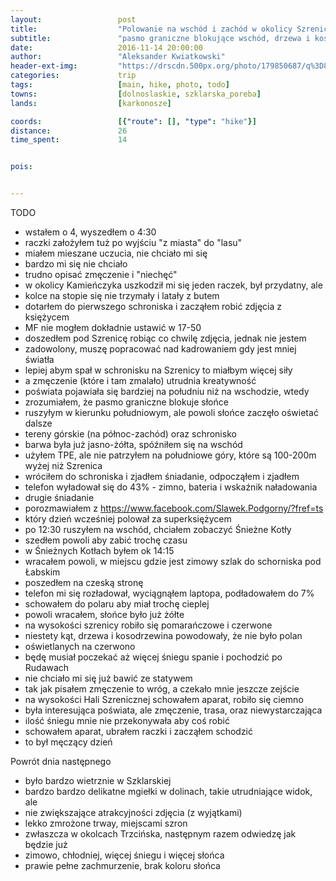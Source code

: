 ```yaml
---
layout:                 post
title:                  "Polowanie na wschód i zachód w okolicy Szrenicy"
subtitle:               "pasmo graniczne blokujące wschód, drzewa i kosodrzewina blokujące zachodzące słońce, ale kilka sukcesów"
date:                   2016-11-14 20:00:00
author:                 "Aleksander Kwiatkowski"
header-ext-img:         "https://drscdn.500px.org/photo/179850687/q%3D80_m%3D2000/ca08afce204a325664e62f4ab92e19eb"
categories:             trip
tags:                   [main, hike, photo, todo]
towns:                  [dolnoslaskie, szklarska_poreba]
lands:                  [karkonosze]

coords:                 [{"route": [], "type": "hike"}]
distance:               26
time_spent:             14


pois:


---
```


TODO

* wstałem o 4, wyszedłem o 4:30
* raczki założyłem tuż po wyjściu "z miasta" do "lasu"
* miałem mieszane uczucia, nie chciało mi się
* bardzo mi się nie chciało
* trudno opisać zmęczenie i "niechęć"
* w okolicy Kamieńczyka uszkodził mi się jeden raczek, był przydatny, ale
* kolce na stopie się nie trzymały i latały z butem
* dotarłem do pierwszego schroniska i zacząłem robić zdjęcia z księżycem
* MF nie mogłem dokładnie ustawić w 17-50
* doszedłem pod Szrenicę robiąc co chwilę zdjęcia, jednak nie jestem
* zadowolony, muszę popracować nad kadrowaniem gdy jest mniej światła
* lepiej abym spał w schronisku na Szrenicy to miałbym więcej siły
* a zmęczenie (które i tam zmalało) utrudnia kreatywność
* poświata pojawiała się bardziej na południu niż na wschodzie, wtedy
* zrozumiałem, że pasmo graniczne blokuje słońce
* ruszyłym w kierunku południowym, ale powoli słońce zaczęło oświetać dalsze
* tereny górskie (na północ-zachód) oraz schronisko
* barwa była już jasno-żółta, spóźniłem się na wschód
* użyłem TPE, ale nie patrzyłem na południowe góry, które są 100-200m wyżej niż Szrenica
* wróciłem do schroniska i zjadłem śniadanie, odpocząłem i zjadłem
* telefon wyładował się do 43% - zimno, bateria i wskaźnik naładowania
* drugie śniadanie
* porozmawiałem z https://www.facebook.com/Slawek.Podgorny/?fref=ts
* który dzień wcześniej polował za superksiężycem
* po 12:30 ruszyłem na wschód, chciałem zobaczyć Śnieżne Kotły
* szedłem powoli aby zabić trochę czasu
* w Śnieżnych Kotłach byłem ok 14:15
* wracałem powoli, w miejscu gdzie jest zimowy szlak do schorniska pod Łabskim
* poszedłem na czeską stronę
* telefon mi się rozładował, wyciągnąłem laptopa, podładowałem do 7%
* schowałem do polaru aby miał trochę cieplej
* powoli wracałem, słońce było już żółte
* na wysokości szrenicy robiło się pomarańczowe i czerwone
* niestety kąt, drzewa i kosodrzewina powodowały, że nie było polan
* oświetlanych na czerwono
* będę musiał poczekać aż więcej śniegu spanie i pochodzić po Rudawach
* nie chciało mi się już bawić ze statywem
* tak jak pisałem zmęczenie to wróg, a czekało mnie jeszcze zejście
* na wysokości Hali Szrenicznej schowałem aparat, robiło się ciemno
* była interesująca poświata, ale zmęczenie, trasa, oraz niewystarczająca
* ilość śniegu mnie nie przekonywała aby coś robić
* schowałem aparat, ubrałem raczki i zacząłem schodzić
* to był męczący dzień

Powrót dnia następnego
* było bardzo wietrznie w Szklarskiej
* bardzo bardzo delikatne mgiełki w dolinach, takie utrudniające widok, ale
* nie zwiększające atrakcyjności zdjęcia (z wyjątkami)
* lekko zmrożone trway, miejscami szron
* zwłaszcza w okolcach Trzcińska, następnym razem odwiedzę jak będzie już
* zimowo, chłodniej, więcej śniegu i więcej słońca
* prawie pełne zachmurzenie, brak koloru słońca
